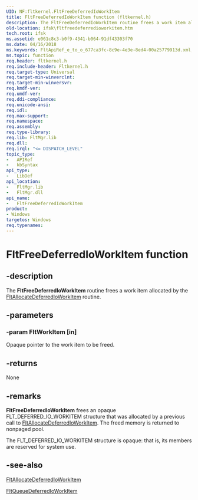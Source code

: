 ```yaml
---
UID: NF:fltkernel.FltFreeDeferredIoWorkItem
title: FltFreeDeferredIoWorkItem function (fltkernel.h)
description: The FltFreeDeferredIoWorkItem routine frees a work item allocated by the FltAllocateDeferredIoWorkItem routine.
old-location: ifsk\fltfreedeferredioworkitem.htm
tech.root: ifsk
ms.assetid: e061c8c3-b0f9-4341-b064-91df43303f70
ms.date: 04/16/2018
ms.keywords: FltApiRef_e_to_o_677ca3fc-8c9e-4e3e-8ed4-00a25779913d.xml, FltFreeDeferredIoWorkItem, FltFreeDeferredIoWorkItem routine [Installable File System Drivers], fltkernel/FltFreeDeferredIoWorkItem, ifsk.fltfreedeferredioworkitem
ms.topic: function
req.header: fltkernel.h
req.include-header: Fltkernel.h
req.target-type: Universal
req.target-min-winverclnt: 
req.target-min-winversvr: 
req.kmdf-ver: 
req.umdf-ver: 
req.ddi-compliance: 
req.unicode-ansi: 
req.idl: 
req.max-support: 
req.namespace: 
req.assembly: 
req.type-library: 
req.lib: FltMgr.lib
req.dll: 
req.irql: "<= DISPATCH_LEVEL"
topic_type:
-	APIRef
-	kbSyntax
api_type:
-	LibDef
api_location:
-	FltMgr.lib
-	FltMgr.dll
api_name:
-	FltFreeDeferredIoWorkItem
product:
- Windows
targetos: Windows
req.typenames: 
---
```


# FltFreeDeferredIoWorkItem function


## -description


The <b>FltFreeDeferredIoWorkItem</b> routine frees a work item allocated by the <a href="https://msdn.microsoft.com/library/windows/hardware/ff541720">FltAllocateDeferredIoWorkItem</a> routine. 


## -parameters




### -param FltWorkItem [in]

Opaque pointer to the work item to be freed. 


## -returns



None 




## -remarks



<b>FltFreeDeferredIoWorkItem</b> frees an opaque FLT_DEFERRED_IO_WORKITEM structure that was allocated by a previous call to <a href="https://msdn.microsoft.com/library/windows/hardware/ff541720">FltAllocateDeferredIoWorkItem</a>. The freed memory is returned to nonpaged pool. 

The FLT_DEFERRED_IO_WORKITEM structure is opaque: that is, its members are reserved for system use. 




## -see-also




<a href="https://msdn.microsoft.com/library/windows/hardware/ff541720">FltAllocateDeferredIoWorkItem</a>



<a href="https://msdn.microsoft.com/library/windows/hardware/ff543449">FltQueueDeferredIoWorkItem</a>
 

 


